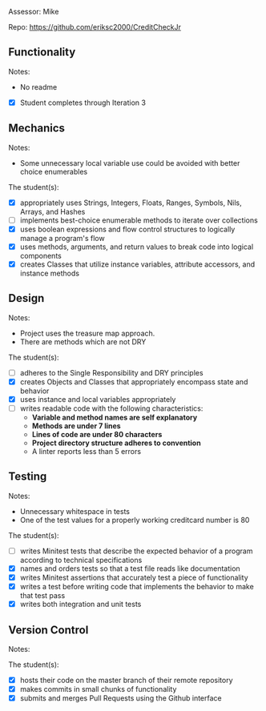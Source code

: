 Assessor: Mike

Repo: https://github.com/eriksc2000/CreditCheckJr

## Functionality

Notes:

* No readme


- [x] Student completes through Iteration 3

## Mechanics

Notes:

* Some unnecessary local variable use could be avoided with better choice
enumerables

The student(s):

- [x] appropriately uses Strings, Integers, Floats, Ranges, Symbols, Nils, Arrays, and Hashes
- [ ] implements best-choice enumerable methods to iterate over collections
- [x] uses boolean expressions and flow control structures to logically manage a program's flow
- [x] uses methods, arguments, and return values to break code into logical components
- [x] creates Classes that utilize instance variables, attribute accessors, and instance methods

## Design

Notes:
* Project uses the treasure map approach.
* There are methods which are not DRY

The student(s):

- [ ] adheres to the Single Responsibility and DRY principles
- [x] creates Objects and Classes that appropriately encompass state and behavior
- [x] uses instance and local variables appropriately
- [ ] writes readable code with the following characteristics:
    * **Variable and method names are self explanatory**
    * **Methods are under 7 lines**
    * **Lines of code are under 80 characters**
    * **Project directory structure adheres to convention**
    * A linter reports less than 5 errors

## Testing

Notes:
* Unnecessary whitespace in tests
* One of the test values for a properly working creditcard number is 80

The student(s):

- [ ] writes Minitest tests that describe the expected behavior of a program according to technical specifications
- [x] names and orders tests so that a test file reads like documentation
- [x] writes Minitest assertions that accurately test a piece of functionality
- [x] writes a test before writing code that implements the behavior to make that test pass
- [x] writes both integration and unit tests

## Version Control

Notes:

The student(s):

- [x] hosts their code on the master branch of their remote repository
- [x] makes commits in small chunks of functionality
- [x] submits and merges Pull Requests using the Github interface
